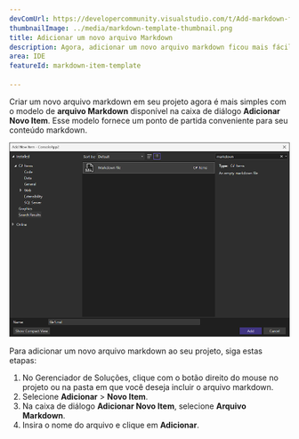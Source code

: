 ```yaml
---
devComUrl: https://developercommunity.visualstudio.com/t/Add-markdown-files-to-Add-New-Item-templ/10706908
thumbnailImage: ../media/markdown-template-thumbnail.png
title: Adicionar um novo arquivo Markdown
description: Agora, adicionar um novo arquivo markdown ficou mais fácil com o novo modelo disponível na caixa de diálogo Adicionar Novo Item.
area: IDE
featureId: markdown-item-template

---
```



Criar um novo arquivo markdown em seu projeto agora é mais simples com o modelo de **arquivo Markdown** disponível na caixa de diálogo **Adicionar Novo Item**. Esse modelo fornece um ponto de partida conveniente para seu conteúdo markdown.

![Modelo de markdown](../media/markdown-template.png)

Para adicionar um novo arquivo markdown ao seu projeto, siga estas etapas:

1. No Gerenciador de Soluções, clique com o botão direito do mouse no projeto ou na pasta em que você deseja incluir o arquivo markdown.
2. Selecione **Adicionar** > **Novo Item**.
3. Na caixa de diálogo **Adicionar Novo Item**, selecione **Arquivo Markdown**.
4. Insira o nome do arquivo e clique em **Adicionar**.
